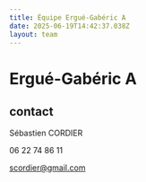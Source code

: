 ```yaml
---
title: Équipe Ergué-Gabéric A
date: 2025-06-19T14:42:37.038Z
layout: team
---
```


# Ergué-Gabéric A



## contact 

Sébastien CORDIER

06 22 74 86 11

scordier@gmail.com

